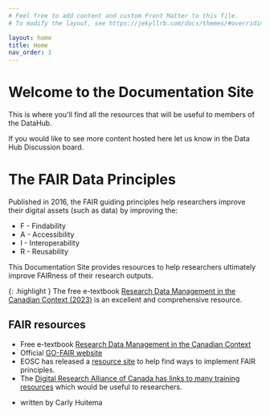 ```yaml
---
# Feel free to add content and custom Front Matter to this file.
# To modify the layout, see https://jekyllrb.com/docs/themes/#overriding-theme-defaults

layout: home
title: Home
nav_order: 1
---
```

# Welcome to the Documentation Site

This is where you'll find all the resources that will be useful to members of the DataHub. 

If you would like to see more content hosted here let us know in the Data Hub Discussion board.

# The FAIR Data Principles

Published in 2016, the FAIR guiding principles help researchers improve their digital assets (such as data) by improving the:
* F - Findability
* A - Accessibility
* I - Interoperability
* R - Reusability

This Documentation Site provides resources to help researchers ultimately improve FAIRness of their research outputs.

{: .highlight }
The free e-textbook [Research Data Management in the Canadian Context (2023)](https://ecampusontario.pressbooks.pub/canadardm/) is an excellent and comprehensive resource. 


## FAIR resources
* Free e-textbook [Research Data Management in the Canadian Context](https://ecampusontario.pressbooks.pub/canadardm/)
* Official [GO-FAIR website](https://www.go-fair.org/fair-principles/)
* EOSC has released a [resource site](https://catalogue.fair-impact.eu/resources) to help find ways to implement FAIR principles.
* The [Digital Research Alliance of Canada has links to many training resources](https://alliancecan.ca/en/services/research-data-management/learning-and-training/training-resources) which would be useful to researchers.

- written by Carly Huitema